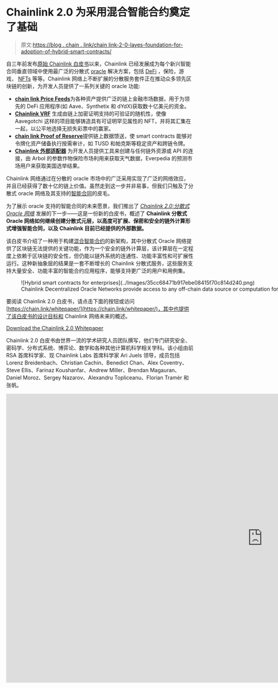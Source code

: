 # Chainlink 2.0 为采用混合智能合约奠定了基础

> 原文:[https://blog . chain . link/chain link-2-0-layes-foundation-for-adoption-of-hybrid-smart-contracts/](https://blog.chain.link/chainlink-2-0-lays-foundation-for-adoption-of-hybrid-smart-contracts/)

自三年前发布[原始 Chainlink 白皮书](https://research.chain.link/whitepaper-v1.pdf)以来，Chainlink 已经发展成为每个新兴智能合同垂直领域中使用最广泛的分散式 [oracle](https://chain.link/education/blockchain-oracles) 解决方案，包括 [DeFi](https://chain.link/education/defi) ，保险，游戏， [NFTs](https://chain.link/education/nfts) 等等。Chainlink 网络上不断扩展的分散服务套件正在推动众多领先区块链的创新，为开发人员提供了一系列关键的 oracle 功能:

*   [**chain link Price Feeds**](https://chain.link/solutions/defi)为各种资产提供广泛的链上金融市场数据，用于为领先的 DeFi 应用程序(如 Aave、Synthetix 和 dYdX)获取数十亿美元的资金。
*   [**Chainlink VRF**](https://chain.link/solutions/chainlink-vrf) 生成由链上加密证明支持的可验证的随机性，使像 Aavegotchi 这样的项目能够铸造具有可证明罕见属性的 NFT，并将其汇集在一起，以公平地选择无损失彩票中的赢家。
*   [**chain link Proof of Reserve**](https://chain.link/solutions/proof-of-reserve)提供链上数据馈送，使 smart contracts 能够对令牌化资产储备执行按需审计，如 TUSD 和帕克斯等稳定资产和跨链令牌。
*   [**Chainlink 外部适配器**](https://blog.chain.link/build-and-use-external-adapters/) 为开发人员提供工具来创建与任何链外资源或 API 的连接，由 Arbol 的参数作物保险市场利用来获取天气数据，Everpedia 的预测市场用户来获取美国选举结果。

Chainlink 网络通过在分散的 oracle 市场中的广泛采用实现了广泛的网络效应，并且已经获得了数十亿的链上价值。虽然走到这一步并非易事，但我们只触及了分散式 oracle 网络及其支持的[智能合同](https://chain.link/education/smart-contracts)的皮毛。

为了展示 oracle 支持的智能合同的未来愿景，我们推出了 [*Chainlink 2.0:分散式 Oracle 网络*](https://research.chain.link/whitepaper-v2.pdf) 发展的下一步——这是一份新的白皮书，概述了 **Chainlink 分散式 Oracle 网络如何继续创建分散式元层，以高度可扩展、保密和安全的链外计算形式增强智能合同，以及 Chainlink 目前已经提供的外部数据。**

该白皮书介绍了一种用于构建[混合智能合约](https://blog.chain.link/hybrid-smart-contracts-explained/)的新架构，其中分散式 Oracle 网络提供了区块链无法提供的关键功能，作为一个安全的链外计算层，该计算层在一定程度上依赖于区块链的安全性，但仍能以链外系统的连通性、功能丰富性和可扩展性运行。这种新抽象层的结果是一套不断增长的 Chainlink 分散式服务，这些服务支持大量安全、功能丰富的智能合约应用程序，能够支持更广泛的用户和用例集。

<figure id="attachment_4663" aria-describedby="caption-attachment-4663" style="width: 1024px" class="wp-caption aligncenter">![Hybrid smart contracts for enterprises](../Images/35cc68471b917ebe08415f70c814d240.png)

<figcaption id="caption-attachment-4663" class="wp-caption-text">Chainlink Decentralized Oracle Networks provide access to any off-chain data source or computation for smart contract applications.</figcaption>

</figure>

要阅读 Chainlink 2.0 白皮书，请点击下面的按钮或访问[https://chain.link/whitepaper/](https://chain.link/whitepaper/)，其中也提供了该白皮书的设计目标和 Chainlink 网络未来的概述。

[Download the Chainlink 2.0 Whitepaper](https://research.chain.link/whitepaper-v2.pdf)

Chainlink 2.0 白皮书由世界一流的学术研究人员团队撰写，他们专门研究安全、密码学、分布式系统、博弈论、数学和各种其他计算机科学相关学科。该小组由前 RSA 首席科学家、现 Chainlink Labs 首席科学家 Ari Juels 领导，成员包括 Lorenz Breidenbach、Christian Cachin、Benedict Chan、Alex Coventry、Steve Ellis、Farinaz Koushanfar、Andrew Miller、Brendan Magauran、Daniel Moroz、Sergey Nazarov、Alexandru Topliceanu、Florian Tramèr 和张帆。

<iframe loading="lazy" title="Chainlink 2.0 Whitepaper | Research Panel" width="1380" height="776" src="https://www.youtube.com/embed/7Ow8uN1TmxA?feature=oembed" frameborder="0" allow="accelerometer; autoplay; clipboard-write; encrypted-media; gyroscope; picture-in-picture" allowfullscreen=""></div> <p style="text-align: center;">在这个研究小组中，白皮书的共同作者 Ari Juels、Lorenz Breidenbach、Andrew Miller 和 Sergey Nazarov 介绍了 Chainlink 2.0 的主要技术进步。</p> <h2 id="redefining-the-function-of-decentralized-oracle-networks">重新定义分散式 Oracle 网络的功能</h2> <p>最初的 Chainlink 白皮书开创了分散式 oracle 网络，通常被视为一种以安全可靠的方式将外部数据输入区块链的方式。Chainlink 2.0 白皮书为多个互操作的分散式 Oracle 网络(don)创建了一个框架，每个网络都由一组节点组成，这些节点可以双向传输数据，并使用各种共识协议执行分散式链外计算。与第 2 层技术类似，Chainlink DONs 锚定到现有的区块链，以便定期同步数据输出和离线计算的状态变化，并建立护栏，强制执行正确的 oracle 报告和仲裁离线 oracle 争议。</p> <figure id="attachment_4668" aria-describedby="caption-attachment-4668" style="width: 1024px" class="wp-caption aligncenter"><img decoding="async" loading="lazy" class="wp-image-4668 size-large" src="../Images/e2d1d22be0135fc7558884c7ebb875d7.png" alt="Chainlink Decentralized Services" width="1024" height="487" srcset="https://blog.chain.link/wp-content/uploads/2021/04/Chainlink-Decentralized-Services-1-1024x487.png 1024w, https://blog.chain.link/wp-content/uploads/2021/04/Chainlink-Decentralized-Services-1-300x143.png 300w, https://blog.chain.link/wp-content/uploads/2021/04/Chainlink-Decentralized-Services-1-768x366.png 768w, https://blog.chain.link/wp-content/uploads/2021/04/Chainlink-Decentralized-Services-1-1536x731.png 1536w, https://blog.chain.link/wp-content/uploads/2021/04/Chainlink-Decentralized-Services-1-2048x975.png 2048w, https://blog.chain.link/wp-content/uploads/2021/04/Chainlink-Decentralized-Services-1-24x11.png 24w, https://blog.chain.link/wp-content/uploads/2021/04/Chainlink-Decentralized-Services-1-36x17.png 36w, https://blog.chain.link/wp-content/uploads/2021/04/Chainlink-Decentralized-Services-1-48x23.png 48w" sizes="(max-width: 1024px) 100vw, 1024px" data-original-src="https://blog.chain.link/wp-content/uploads/2021/04/Chainlink-Decentralized-Services-1-1024x487.png"/><figcaption id="caption-attachment-4668" class="wp-caption-text">Chainlink Decentralized Services enhance the capabilities of smart contracts across the broader blockchain ecosystem.</figcaption></figure> <p>白皮书中描述的更高级的链外计算允许 d on 为智能合约提供通用的、区块链不可知的网关，不仅可以访问任何链外资源，还可以访问用于代码执行的链外计算环境，这些代码执行要么不能在区块链上执行，要么由于各种约束(如成本、速度、隐私和技术限制)而无法在链上执行。因此，Chainlink 网络中的 don 作为一种安全、灵活的全栈解决方案，用于创建混合智能契约，该契约依赖于现有的链上代码，并将其与关键的链外计算相结合。这些混合智能合约使分散的应用程序能够在可伸缩性和保密性方面实现重大升级，这两者是大规模采用区块链的关键。</p> <ul> <li><strong>扩展</strong> : DONs 将离线计算 oracle 结果和部分合同执行，同时定期与现有的区块链网络或第 2 层同步。这使得 Chainlink 分散式 Oracle 网络能够实现服务区块链、第 2 层网络甚至传统 Web 2.0 系统所需的低延迟和高吞吐量性能。</li> <li><strong>机密性</strong> : DONs 允许多种形式的机密性，例如链上和链下系统之间的机密性保持连接器，以及智能合同和 oracle 数据的机密计算。</li> </ul> <h2 id="how-chainlink-dons-will-power-defi-and-the-wider-smart-contract-economy">Chainlink DONs 将如何为 DeFi 和更广泛的智能契约经济提供动力</h2> <p>通过 DONs 带来的增强将使 Chainlink 支持各种支持下一代智能合同用例的分散式服务。此外，Chainlink 网络今天提供的 oracle 服务将通过 don 提供的优势得到进一步增强。这些高级分散式服务的简要初始列表包括:</p> <ul> <li><strong>混合智能合同</strong>无缝连接到所有必要的链外资源，同时保持更高的隐私级别，并受到您首选的区块链或第 2 层的保护。</li> <li><strong>增强型 Chainlink 数据馈送</strong>提供更高频率的更新、隐私保护查询和多区块链交付，所有这些都降低了成本，并为衍生协议和企业解决方案等 DeFi 应用提供了更加安全可靠的外部数据源。通过 OCR，Chainlink 数据馈送已经变得更加可扩展。</li> <li><strong>增强型 Chainlink VRF </strong>具有增强的安全性、加密经济安全性和成本效益，可支持更安全的游戏、NFT 造币和任何其他需要端到端安全性的安全随机来源的应用。</li> <li><strong> Chainlink Automation </strong>提供关键智能合同功能的分散和高度可靠的执行，如收获产量和触发清算，目前正在为生产做准备，并由顶级项目进行测试。</li> <li><strong>chain link Fair Sequencing Services(FSS)</strong>使用 DONs 在区块链上订购用户交易，以此作为一种手段来减轻前置、后置和其他相关攻击，以及其他类型的交易，如由矿工可提取价值(MEV)引起的 oracle 报告传输。</li> <li><strong> Chainlink 分散身份认证</strong>保护隐私的 oracle 协议以向后兼容的方式与现有系统进行互操作，以开辟新的用例，如基于链上信用的贷款。</li> </ul> <p>以及由各种附加的 don 创建的更多附加的分散服务。</p> <h2 id="chainlink-cryptoeconomic-security">链式加密经济安全</h2> <figure id="attachment_1743" aria-describedby="caption-attachment-1743" style="width: 2347px" class="wp-caption aligncenter"><img decoding="async" loading="lazy" class="wp-image-1743 size-full" src="../Images/c61de13e2b6f8ec6e78c50ef87c9ca3a.png" alt="An image showing how super-linear staking in Chainlink 2.0 requires a successful attacker to have a budget quadratically greater in n than the combined deposits of all oracle nodes in a network." width="2347" height="1425" srcset="https://blog.chain.link/wp-content/uploads/2021/06/chainlink-2-0-superlinear-staking.png 2347w, https://blog.chain.link/wp-content/uploads/2021/06/chainlink-2-0-superlinear-staking-300x182.png 300w, https://blog.chain.link/wp-content/uploads/2021/06/chainlink-2-0-superlinear-staking-1024x622.png 1024w, https://blog.chain.link/wp-content/uploads/2021/06/chainlink-2-0-superlinear-staking-768x466.png 768w, https://blog.chain.link/wp-content/uploads/2021/06/chainlink-2-0-superlinear-staking-1536x933.png 1536w, https://blog.chain.link/wp-content/uploads/2021/06/chainlink-2-0-superlinear-staking-2048x1243.png 2048w, https://blog.chain.link/wp-content/uploads/2021/06/chainlink-2-0-superlinear-staking-24x15.png 24w, https://blog.chain.link/wp-content/uploads/2021/06/chainlink-2-0-superlinear-staking-36x22.png 36w, https://blog.chain.link/wp-content/uploads/2021/06/chainlink-2-0-superlinear-staking-48x29.png 48w" sizes="(max-width: 2347px) 100vw, 2347px" data-original-src="https://blog.chain.link/wp-content/uploads/2021/06/chainlink-2-0-superlinear-staking.png"/><figcaption id="caption-attachment-1743" class="wp-caption-text">Super-linear staking in Chainlink 2.0 requires a successful attacker to have a budget quadratically greater in n than the combined deposits of all oracle nodes in a network.</figcaption></figure> <p>Chainlink 2.0 白皮书介绍了超线性锁紧的概念，这是锁紧机制设计中的一项重要进步。超线性赌注要求攻击者拥有比所有 DON 节点的安全保证金总和更大的资源(特别是 Chainlink，二次方),才能成功。通过独特的集中警报系统和双层裁决系统，don 提供了更强的加密经济安全保证，可以战胜其他系统无法抵御的强大对手。</p> <p>随着 Chainlink 生态系统的不断扩大，我们相信其对用户的吸引力以及作为区块链经济基础设施的重要性将加速各种良性循环，推动更多的链上数据，并使 don 能够为智能合同提供新的服务。这种价值增长源于规模经济(随着服务量的增加，每个用户的成本效率更高)和网络效应(随着用户更广泛地采用 don，网络效用增加)。如白皮书中所述，我们认为，由链式链桩机制的良性循环所推动的网络安全的增长是链式链网络在分散服务的链上经济中帮助实现更大增长模式的例证。</p> <figure id="attachment_1744" aria-describedby="caption-attachment-1744" style="width: 2299px" class="wp-caption aligncenter"><img decoding="async" loading="lazy" class="wp-image-1744 size-full" src="../Images/e1ab18c83ce1de975029a19558c88cd8.png" alt="An image showing how the Chainlink Network aims for a virtuous cycle of cryptoeconomic security in which additional user fees incentivize increased node security, which drives more data on-chain." width="2299" height="2127" srcset="https://blog.chain.link/wp-content/uploads/2021/06/chainlink-network-growth.png 2299w, https://blog.chain.link/wp-content/uploads/2021/06/chainlink-network-growth-300x278.png 300w, https://blog.chain.link/wp-content/uploads/2021/06/chainlink-network-growth-1024x947.png 1024w, https://blog.chain.link/wp-content/uploads/2021/06/chainlink-network-growth-768x711.png 768w, https://blog.chain.link/wp-content/uploads/2021/06/chainlink-network-growth-1536x1421.png 1536w, https://blog.chain.link/wp-content/uploads/2021/06/chainlink-network-growth-2048x1895.png 2048w, https://blog.chain.link/wp-content/uploads/2021/06/chainlink-network-growth-24x22.png 24w, https://blog.chain.link/wp-content/uploads/2021/06/chainlink-network-growth-36x33.png 36w, https://blog.chain.link/wp-content/uploads/2021/06/chainlink-network-growth-48x44.png 48w" sizes="(max-width: 2299px) 100vw, 2299px" data-original-src="https://blog.chain.link/wp-content/uploads/2021/06/chainlink-network-growth.png"/><figcaption id="caption-attachment-1744" class="wp-caption-text">The Chainlink Network aims for a virtuous cycle of cryptoeconomic security in which additional user fees incentivize increased node security, which drives more data on-chain.</figcaption></figure> <p>有关超线性赌注和其他正在开发的加密经济安全形式的更多信息，请参考白皮书的第 9 节。</p> <h2 id="what-s-next">下一步是什么</h2> <p>本白皮书是对 Chainlink 未来发展的长期、多年展望。Chainlink 网络的这一宏伟愿景将随着新的分散式服务的并行发布而逐步实施，因此我们可以正式分析这一系列 oracle 新功能的安全影响。我们相信，Chainlink 将使智能合约在其发展过程中实现下一次重大飞跃，由混合链上/链下架构提供动力。正如 Chainlink 的安全数据 Oracle 在整个 DeFi 生态系统中开启了创新一样，Chainlink 2.0 的扩展分散式 Oracle Networks 将使混合智能合约开发人员能够构建主流用户一直在等待的可扩展和隐私保护的分散式应用。</p> <p>要加入关于 Chainlink 2.0 及其对整个社区的其他研究人员和工程师的影响的讨论，请访问智能合同研究论坛上的白皮书研究摘要。</p> <p><a href="https://chain.link/">网站</a> | <a href="https://docs.chain.link/docs/getting-started">文档</a> | <a href="https://discordapp.com/invite/aSK4zew">不和</a> | <a href="https://chn.lk/newsletter">时事通讯</a> | <a href="https://twitter.com/chainlink">推特</a>|<a href="https://www.reddit.com/r/Chainlink/">Reddit</a>|<a href="https://www.youtube.com/channel/UCnjkrlqaWEBSnKZQ71gdyFA">YouTube</a>|<a href="https://t.me/chainlinkofficial">电报</a></p> <div class="widget_tag_cloud tag-list"/> </body> </html></iframe>